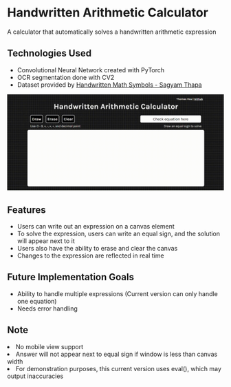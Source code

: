 <h1> Handwritten Arithmetic Calculator </h1>
A calculator that automatically solves a handwritten arithmetic expression

<h2>Technologies Used</h2>
<ul>
  <li> Convolutional Neural Network created with PyTorch </li>
  <li> OCR segmentation done with CV2 </li>
  <li> Dataset provided by <a href="https://www.kaggle.com/datasets/sagyamthapa/handwritten-math-symbols">Handwritten Math Symbols - Sagyam Thapa</a> </li>
</ul>

<img src="demo_1.gif">

<h2>Features</h2>
<ul>
  <li> Users can write out an expression on a canvas element </li>
  <li> To solve the expression, users can write an equal sign, and the solution will appear next to it </li>
  <li> Users also have the ability to erase and clear the canvas </li>
  <li> Changes to the expression are reflected in real time </li>
</ul>

<h2>Future Implementation Goals</h2>
<ul>
  <li> Ability to handle multiple expressions (Current version can only handle one equation) </li>
  <li> Needs error handling </li>

</ul>

<h2>Note</h2>
  <li> No mobile view support </li>
  <li> Answer will not appear next to equal sign if window is less than canvas width </li>
  <li> For demonstration purposes, this current version uses eval(), which may output inaccuracies </li>